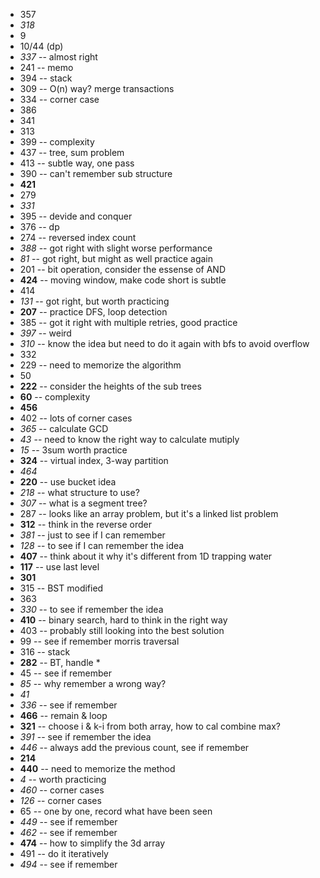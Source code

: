 + 357
+ *318*
+ 9
+ 10/44 (dp)
+ *337* -- almost right
+ 241 -- memo
+ 394 -- stack
+ 309 -- O(n) way? merge transactions
+ 334 -- corner case
+ 386
+ 341
+ 313
+ 399 -- complexity
+ 437 -- tree, sum problem
+ 413 -- subtle way, one pass
+ 390 -- can't remember sub structure
+ **421**
+ 279
+ *331*
+ 395 -- devide and conquer
+ 376 -- dp
+ 274 -- reversed index count
+ *388* -- got right with slight worse performance
+ *81* -- got right, but might as well practice again
+ 201 -- bit operation, consider the essense of AND
+ **424** -- moving window, make code short is subtle
+ 414
+ *131* -- got right, but worth practicing
+ **207** -- practice DFS, loop detection
+ 385 -- got it right with multiple retries, good practice
+ *397* -- weird
+ *310* -- know the idea but need to do it again with bfs to avoid overflow
+ 332
+ 229 -- need to memorize the algorithm
+ 50
+ **222** -- consider the heights of the sub trees
+ **60** -- complexity
+ **456**
+ 402 -- lots of corner cases
+ *365* -- calculate GCD
+ *43* -- need to know the right way to calculate mutiply
+ *15* -- 3sum worth practice
+ **324** -- virtual index, 3-way partition
+ *464*
+ **220** -- use bucket idea
+ *218* -- what structure to use?
+ *307* -- what is a segment tree?
+ 287 -- looks like an array problem, but it's a linked list problem
+ **312** -- think in the reverse order
+ *381* -- just to see if I can remember
+ *128* -- to see if I can remember the idea
+ **407** -- think about it why it's different from 1D trapping water
+ **117** -- use last level
+ **301**
+ 315 -- BST modified
+ 363
+ *330* -- to see if remember the idea
+ **410** -- binary search, hard to think in the right way
+ 403 -- probably still looking into the best solution
+ 99 -- see if remember morris traversal
+ 316 -- stack
+ **282** -- BT, handle *
+ 45 -- see if remember
+ *85* -- why remember a wrong way?
+ *41*
+ *336* -- see if remember
+ **466** -- remain & loop
+ **321** -- choose i & k-i from both array, how to cal combine max?
+ *391* -- see if remember the idea
+ *446* -- always add the previous count, see if remember
+ **214**
+ **440** -- need to memorize the method
+ *4* -- worth practicing
+ *460* -- corner cases
+ *126* -- corner cases
+ 65 -- one by one, record what have been seen
+ *449* -- see if remember
+ *462* -- see if remember
+ **474** -- how to simplify the 3d array
+ 491 -- do it iteratively
+ *494* -- see if remember